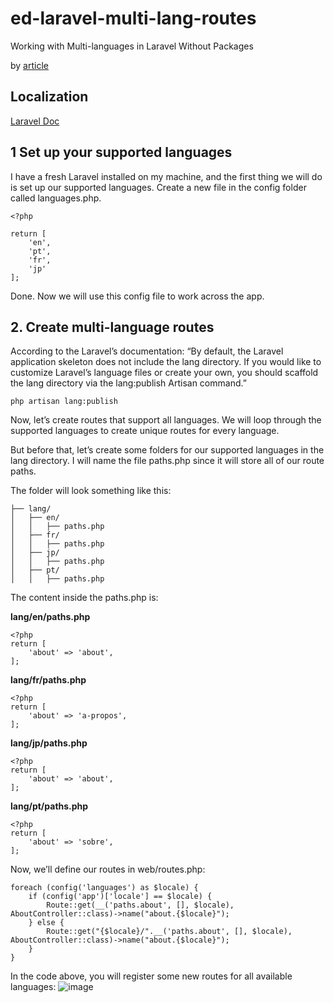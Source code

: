 # ed-laravel-multi-lang-routes
Working with Multi-languages in Laravel Without Packages

by [article](https://medium.com/@styles77/working-with-multi-languages-in-laravel-without-packages-b4dc8bfa9ab8)

## Localization
[Laravel Doc](https://laravel.com/docs/10.x/localization#main-content)

## 1 Set up your supported languages

I have a fresh Laravel installed on my machine, and the first thing we will do is set up our supported languages. Create a new file in the config folder called languages.php.

```
<?php 

return [
    'en',
    'pt',
    'fr',
    'jp'
];
```

Done. Now we will use this config file to work across the app.

## 2. Create multi-language routes

According to the Laravel’s documentation: “By default, the Laravel application skeleton does not include the lang directory. If you would like to customize Laravel’s language files or create your own, you should scaffold the lang directory via the lang:publish Artisan command.”

```
php artisan lang:publish
```

Now, let’s create routes that support all languages. We will loop through the supported languages to create unique routes for every language.

But before that, let’s create some folders for our supported languages in the lang directory. I will name the file paths.php since it will store all of our route paths.

The folder will look something like this:

```
├── lang/       
│   ├── en/
│   │   ├── paths.php
│   ├── fr/
│   │   ├── paths.php
│   ├── jp/
│   │   ├── paths.php
│   ├── pt/
│   │   ├── paths.php
```

The content inside the paths.php is:

**lang/en/paths.php**

```
<?php
return [
    'about' => 'about',
];
```

**lang/fr/paths.php**

```
<?php
return [
    'about' => 'a-propos',
];
```

**lang/jp/paths.php**

```
<?php
return [
    'about' => 'about',
];
```

**lang/pt/paths.php**

```
<?php
return [
    'about' => 'sobre',
];
```

Now, we’ll define our routes in web/routes.php:

```
foreach (config('languages') as $locale) {
    if (config('app')['locale'] == $locale) {
        Route::get(__('paths.about', [], $locale), AboutController::class)->name("about.{$locale}");
    } else {
        Route::get("{$locale}/".__('paths.about', [], $locale), AboutController::class)->name("about.{$locale}");
    }
}
```

In the code above, you will register some new routes for all available languages:
![image](https://github.com/GrytsenkoAndrey/ed-laravel-multi-lang-routes/assets/63291871/b8a76639-170c-4ae3-932b-9614b57964dc)

